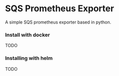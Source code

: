 # SQS Prometheus Exporter

A simple SQS prometheus exporter based in python. 


### Install with docker

TODO

### Installing with helm

TODO
